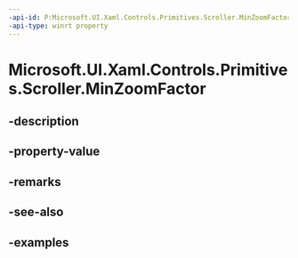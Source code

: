 ```yaml
---
-api-id: P:Microsoft.UI.Xaml.Controls.Primitives.Scroller.MinZoomFactor
-api-type: winrt property
---
```


# Microsoft.UI.Xaml.Controls.Primitives.Scroller.MinZoomFactor

<!--
public double MinZoomFactor { get; set; }
-->


## -description

## -property-value

## -remarks

## -see-also

## -examples


